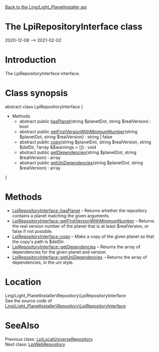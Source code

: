 [Back to the Ling/Light_PlanetInstaller api](https://github.com/lingtalfi/Light_PlanetInstaller/blob/master/doc/api/Ling/Light_PlanetInstaller.md)



The LpiRepositoryInterface class
================
2020-12-08 --> 2021-02-02






Introduction
============

The LpiRepositoryInterface interface.



Class synopsis
==============


abstract class <span class="pl-k">LpiRepositoryInterface</span>  {

- Methods
    - abstract public [hasPlanet](https://github.com/lingtalfi/Light_PlanetInstaller/blob/master/doc/api/Ling/Light_PlanetInstaller/Repository/LpiRepositoryInterface/hasPlanet.md)(string $planetDot, string $realVersion) : bool
    - abstract public [getFirstVersionWithMinimumNumber](https://github.com/lingtalfi/Light_PlanetInstaller/blob/master/doc/api/Ling/Light_PlanetInstaller/Repository/LpiRepositoryInterface/getFirstVersionWithMinimumNumber.md)(string $planetDot, string $realVersion) : string | false
    - abstract public [copy](https://github.com/lingtalfi/Light_PlanetInstaller/blob/master/doc/api/Ling/Light_PlanetInstaller/Repository/LpiRepositoryInterface/copy.md)(string $planetDot, string $realVersion, string $dstDir, ?array &$warnings = []) : void
    - abstract public [getDependencies](https://github.com/lingtalfi/Light_PlanetInstaller/blob/master/doc/api/Ling/Light_PlanetInstaller/Repository/LpiRepositoryInterface/getDependencies.md)(string $planetDot, string $realVersion) : array
    - abstract public [getUniDependencies](https://github.com/lingtalfi/Light_PlanetInstaller/blob/master/doc/api/Ling/Light_PlanetInstaller/Repository/LpiRepositoryInterface/getUniDependencies.md)(string $planetDot, string $realVersion) : array

}






Methods
==============

- [LpiRepositoryInterface::hasPlanet](https://github.com/lingtalfi/Light_PlanetInstaller/blob/master/doc/api/Ling/Light_PlanetInstaller/Repository/LpiRepositoryInterface/hasPlanet.md) &ndash; Returns whether the repository contains a planet matching the given arguments.
- [LpiRepositoryInterface::getFirstVersionWithMinimumNumber](https://github.com/lingtalfi/Light_PlanetInstaller/blob/master/doc/api/Ling/Light_PlanetInstaller/Repository/LpiRepositoryInterface/getFirstVersionWithMinimumNumber.md) &ndash; Returns the real version number of the planet that is at least $realVersion, or false if not possible.
- [LpiRepositoryInterface::copy](https://github.com/lingtalfi/Light_PlanetInstaller/blob/master/doc/api/Ling/Light_PlanetInstaller/Repository/LpiRepositoryInterface/copy.md) &ndash; Make a copy of the given planet so that the copy's path is $dstDir.
- [LpiRepositoryInterface::getDependencies](https://github.com/lingtalfi/Light_PlanetInstaller/blob/master/doc/api/Ling/Light_PlanetInstaller/Repository/LpiRepositoryInterface/getDependencies.md) &ndash; Returns the array of dependencies for the given planet and version.
- [LpiRepositoryInterface::getUniDependencies](https://github.com/lingtalfi/Light_PlanetInstaller/blob/master/doc/api/Ling/Light_PlanetInstaller/Repository/LpiRepositoryInterface/getUniDependencies.md) &ndash; Returns the array of dependencies, in the uni style.





Location
=============
Ling\Light_PlanetInstaller\Repository\LpiRepositoryInterface<br>
See the source code of [Ling\Light_PlanetInstaller\Repository\LpiRepositoryInterface](https://github.com/lingtalfi/Light_PlanetInstaller/blob/master/Repository/LpiRepositoryInterface.php)



SeeAlso
==============
Previous class: [LpiLocalUniverseRepository](https://github.com/lingtalfi/Light_PlanetInstaller/blob/master/doc/api/Ling/Light_PlanetInstaller/Repository/LpiLocalUniverseRepository.md)<br>Next class: [LpiWebRepository](https://github.com/lingtalfi/Light_PlanetInstaller/blob/master/doc/api/Ling/Light_PlanetInstaller/Repository/LpiWebRepository.md)<br>
